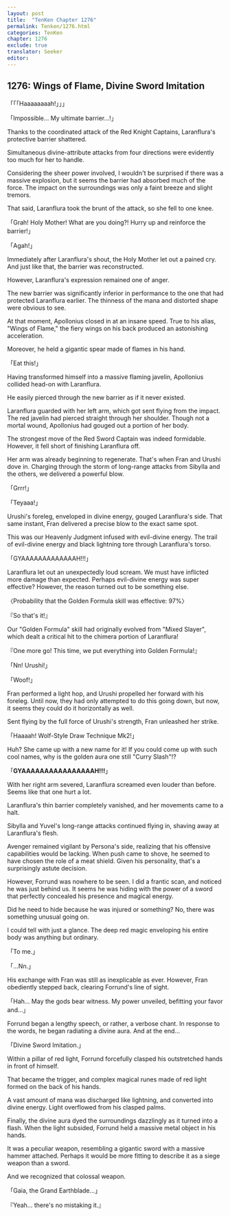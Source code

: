 ```yaml
---
layout: post
title:  "TenKen Chapter 1276"
permalink: Tenken/1276.html
categories: TenKen
chapter: 1276
exclude: true
translator: Seeker
editor: 
---
```

<h2>1276: Wings of Flame, Divine Sword Imitation</h2>

「「「Haaaaaaaah!」」」

「Impossible... My ultimate barrier...!」

Thanks to the coordinated attack of the Red Knight Captains, Laranflura's protective barrier shattered.

Simultaneous divine-attribute attacks from four directions were evidently too much for her to handle.

Considering the sheer power involved, I wouldn't be surprised if there was a massive explosion, but it seems the barrier had absorbed much of the force. The impact on the surroundings was only a faint breeze and slight tremors.

That said, Laranflura took the brunt of the attack, so she fell to one knee.

「Grah! Holy Mother! What are you doing?! Hurry up and reinforce the barrier!」

「Agah!」

Immediately after Laranflura's shout, the Holy Mother let out a pained cry. And just like that, the barrier was reconstructed.

However, Laranflura's expression remained one of anger.

The new barrier was significantly inferior in performance to the one that had protected Laranflura earlier. The thinness of the mana and distorted shape were obvious to see.

At that moment, Apollonius closed in at an insane speed. True to his alias, "Wings of Flame," the fiery wings on his back produced an astonishing acceleration.

Moreover, he held a gigantic spear made of flames in his hand.

「Eat this!」

Having transformed himself into a massive flaming javelin, Apollonius collided head-on with Laranflura.

He easily pierced through the new barrier as if it never existed.

Laranflura guarded with her left arm, which got sent flying from the impact. The red javelin had pierced straight through her shoulder. Though not a mortal wound, Apollonius had gouged out a portion of her body.

The strongest move of the Red Sword Captain was indeed formidable. However, it fell short of finishing Laranflura off.

Her arm was already beginning to regenerate. That's when Fran and Urushi dove in. Charging through the storm of long-range attacks from Sibylla and the others, we delivered a powerful blow.

「Grrr!」

「Teyaaa!」

Urushi's foreleg, enveloped in divine energy, gouged Laranflura's side. That same instant, Fran delivered a precise blow to the exact same spot.

This was our Heavenly Judgment infused with evil-divine energy. The trail of evil-divine energy and black lightning tore through Laranflura's torso.

「GYAAAAAAAAAAAAAH!!!」

Laranflura let out an unexpectedly loud scream. We must have inflicted more damage than expected. Perhaps evil-divine energy was super effective? However, the reason turned out to be something else.

〈Probability that the Golden Formula skill was effective: 97%〉

『So that's it!』

Our "Golden Formula" skill had originally evolved from "Mixed Slayer", which dealt a critical hit to the chimera portion of Laranflura!

『One more go! This time, we put everything into Golden Formula!』

「Nn! Urushi!」

「Woof!」

Fran performed a light hop, and Urushi propelled her forward with his foreleg. Until now, they had only attempted to do this going down, but now, it seems they could do it horizontally as well.

Sent flying by the full force of Urushi's strength, Fran unleashed her strike.

「Haaaah! Wolf-Style Draw Technique Mk2!」

Huh? She came up with a new name for it! If you could come up with such cool names, why is the golden aura one still "Curry Slash"!?

「**GYAAAAAAAAAAAAAAAAH!!!**」

With her right arm severed, Laranflura screamed even louder than before. Seems like that one hurt a lot.

Laranflura's thin barrier completely vanished, and her movements came to a halt.

Sibylla and Yuvel's long-range attacks continued flying in, shaving away at Laranflura's flesh.

Avenger remained vigilant by Persona's side, realizing that his offensive capabilities would be lacking. When push came to shove, he seemed to have chosen the role of a meat shield. Given his personality, that's a surprisingly astute decision.

However, Forrund was nowhere to be seen. I did a frantic scan, and noticed he was just behind us. It seems he was hiding with the power of a sword that perfectly concealed his presence and magical energy.

Did he need to hide because he was injured or something? No, there was something unusual going on.

I could tell with just a glance. The deep red magic enveloping his entire body was anything but ordinary.

「To me.」

「...Nn.」

His exchange with Fran was still as inexplicable as ever. However, Fran obediently stepped back, clearing Forrund's line of sight.

「Hah... May the gods bear witness. My power unveiled, befitting your favor and...」

Forrund began a lengthy speech, or rather, a verbose chant. In response to the words, he began radiating a divine aura. And at the end...

「Divine Sword Imitation.」

Within a pillar of red light, Forrund forcefully clasped his outstretched hands in front of himself.

That became the trigger, and complex magical runes made of red light formed on the back of his hands.

A vast amount of mana was discharged like lightning, and converted into divine energy. Light overflowed from his clasped palms.

Finally, the divine aura dyed the surroundings dazzlingly as it turned into a flash. When the light subsided, Forrund held a massive metal object in his hands.

It was a peculiar weapon, resembling a gigantic sword with a massive hammer attached. Perhaps it would be more fitting to describe it as a siege weapon than a sword.

And we recognized that colossal weapon.

「Gaia, the Grand Earthblade...」

『Yeah... there's no mistaking it.』



